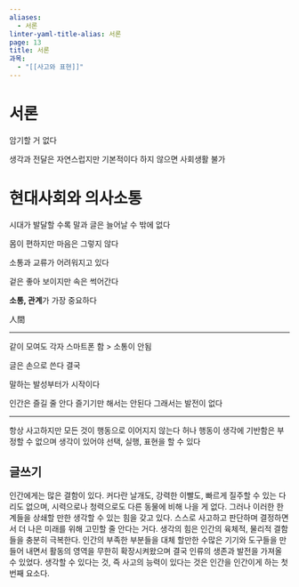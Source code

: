 ```yaml
---
aliases:
  - 서론
linter-yaml-title-alias: 서론
page: 13
title: 서론
과목:
  - "[[사고와 표현]]"
---
```


# 서론

암기할 거 없다

생각과 전달은 자연스럽지만 기본적이다
하지 않으면 사회생활 불가

# 현대사회와 의사소통

시대가 발달할 수록 말과 글은 늘어날 수 밖에 없다

몸이 편하지만 마음은 그렇지 않다

소통과 교류가 어려워지고 있다

겉은 좋아 보이지만 속은 썩어간다

**소통, 관계**가 가장 중요하다

人間

---

같이 모여도 각자 스마트폰 함 > 소통이 안됨

글은 손으로 쓴다 결국

말하는 발성부터가 시작이다

인간은 즐길 줄 안다
즐기기만 해서는 안된다 그래서는 발전이 없다

---

항상 사고하지만 모든 것이 행동으로 이어지지 않는다
허나 행동이 생각에 기반함은 부정할 수 없으며
생각이 있어야 선택, 실행, 표현을 할 수 있다

## 글쓰기

인간에게는 많은 결함이 있다. 커다란 날개도, 강력한 이빨도, 빠르게 질주할 수 있는 다리도 없으며, 시력으로나 청력으로도 다른 동물에 비해 나을 게 없다. 그러나 이러한 한계들을 상쇄할 만한 생각할 수 있는 힘을 갖고 있다. 스스로 사고하고 판단하며 결정하면서 더 나은 미래를 위해 고민할 줄 안다는 거다. 생각의 힘은 인간의 육체적, 물리적 결함들을 충분히 극복한다. 인간의 부족한 부분들을 대체 할만한 수많은 기기와 도구들을 만들어 내면서 활동의 영역을 무한히 확장시켜왔으며 결국 인류의 생존과 발전을 가져올 수 있었다. 생각할 수 있다는 것, 즉 사고의 능력이 있다는 것은 인간을 인간이게 하는 첫 번째 요소다.

